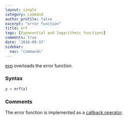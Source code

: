 ```yaml
---
layout: single
category: command
author_profile: false
excerpt: "error function"
title: erf
tags: [Exponential and logarithmic functions]
comments: true
date: '2016-09-17'
sidebar:
  nav: "commands"
---
```


[exp](/command/erf) overloads the error function.

### Syntax

````matlab
y = erf(x)
````

### Comments

The error function is implemented as a [callback operator](/tutorial/nonlinearoperatorscallback).
